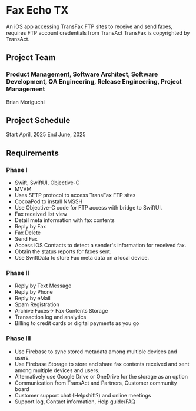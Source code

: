 # Fax Echo TX
An iOS app accessing TransFax FTP sites to receive and send faxes, requires FTP account credentials from TransAct
TransFax is copyrighted by TransAct.

## Project Team
### Product Management, Software Architect, Software Development, QA Engineering, Release Engineering, Project Management
Brian Moriguchi

## Project Schedule
Start April, 2025
End June, 2025

## Requirements
### Phase I 
- Swift, SwiftUI, Objective-C
- MVVM
- Uses SFTP protocol to access TransFax FTP sites
- CocoaPod to install NMSSH
- Use Objective-C code for FTP access with bridge to SwiftUI.
- Fax received list view
- Detail meta information with fax contents
- Reply by Fax
- Fax Delete
- Send Fax
- Access iOS Contacts to detect a sender's information for received fax.
- Obtain the status reports for faxes sent.
- Use SwiftData to store Fax meta data on a local device.

### Phase II 
- Reply by Text Message
- Reply by Phone
- Reply by eMail
- Spam Registration
- Archive Faxes→ Fax Contents Storage
- Transaction log and analytics
- Billing to credit cards or digital payments as you go

### Phase III
- Use Firebase to sync stored metadata among multiple devices and users.
- Use Firebase Storage to store and share fax contents received and sent among multiple devices and users.
- Alternatively use Google Drive or OneDrive for the storage as an option
- Communication from TransAct and Partners, Customer community board
- Customer support chat (Helpshift?) and online meetings
- Support log, Contact information, Help guide/FAQ
